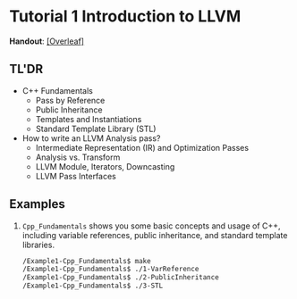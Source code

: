 # Tutorial 1 Introduction to LLVM

**Handout**: [\[Overleaf\]](https://www.overleaf.com/read/ntrxhjmhkkrt)

## TL'DR

- C++ Fundamentals
  - Pass by Reference
  - Public Inheritance
  - Templates and Instantiations
  - Standard Template Library (STL)
- How to write an LLVM Analysis pass?
  - Intermediate Representation (IR) and Optimization Passes
  - Analysis vs. Transform
  - LLVM Module, Iterators, Downcasting
  - LLVM Pass Interfaces

## Examples

1. `Cpp_Fundamentals` shows you some basic concepts and usage of C++, including
   variable references, public inheritance, and standard template libraries.
   ```Bash
   /Example1-Cpp_Fundamentals$ make
   /Example1-Cpp_Fundamentals$ ./1-VarReference
   /Example1-Cpp_Fundamentals$ ./2-PublicInheritance
   /Example1-Cpp_Fundamentals$ ./3-STL
   ```
